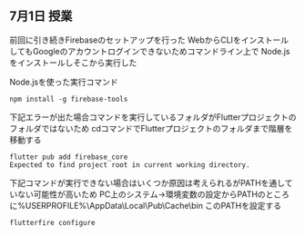 ## 7月1日 授業
前回に引き続きFirebaseのセットアップを行った
WebからCLIをインストールしてもGoogleのアカウントログインできないためコマンドライン上で
Node.jsをインストールしそこから実行した

Node.jsを使った実行コマンド
```
npm install -g firebase-tools
```
下記エラーが出た場合コマンドを実行しているフォルダがFlutterプロジェクトのフォルダではないため
cdコマンドでFlutterプロジェクトのフォルダまで階層を移動する
```
flutter pub add firebase_core
Expected to find project root in current working directory.
```
下記コマンドが実行できない場合はいくつか原因は考えられるがPATHを通していない可能性が高いため
PC上のシステム→環境変数の設定からPATHのところに%USERPROFILE%\AppData\Local\Pub\Cache\bin
このPATHを設定する
```
flutterfire configure
```